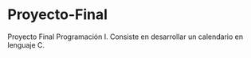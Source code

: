 # Proyecto-Final
Proyecto Final Programación I. Consiste en desarrollar un calendario en lenguaje C.
